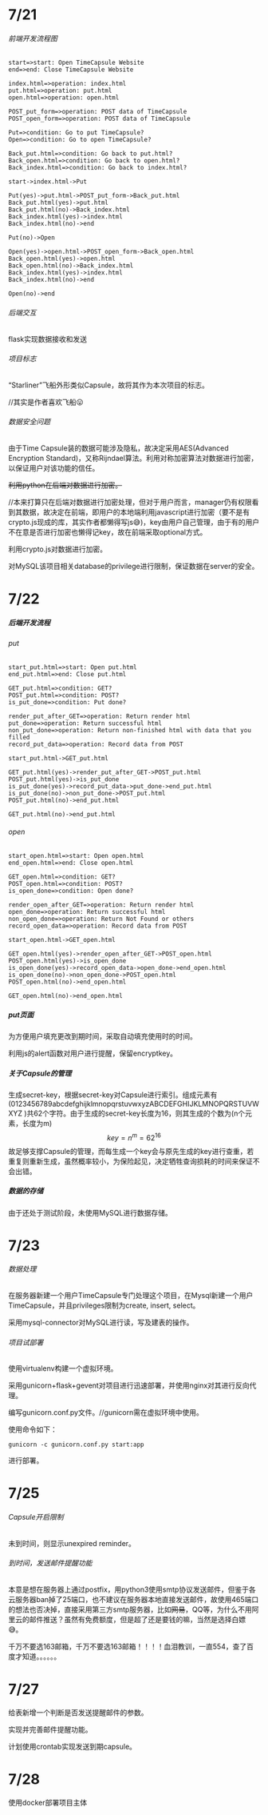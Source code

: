 # 7/21

###### 前端开发流程图

```flow
start=>start: Open TimeCapsule Website
end=>end: Close TimeCapsule Website

index.html=>operation: index.html
put.html=>operation: put.html
open.html=>operation: open.html

POST_put_form=>operation: POST data of TimeCapsule
POST_open_form=>operation: POST data of TimeCapsule

Put=>condition: Go to put TimeCapsule?
Open=>condition: Go to open TimeCapsule?

Back_put.html=>condition: Go back to put.html?
Back_open.html=>condition: Go back to open.html?
Back_index.html=>condition: Go back to index.html?

start->index.html->Put

Put(yes)->put.html->POST_put_form->Back_put.html
Back_put.html(yes)->put.html
Back_put.html(no)->Back_index.html
Back_index.html(yes)->index.html
Back_index.html(no)->end

Put(no)->Open

Open(yes)->open.html->POST_open_form->Back_open.html
Back_open.html(yes)->open.html
Back_open.html(no)->Back_index.html
Back_index.html(yes)->index.html
Back_index.html(no)->end

Open(no)->end
```

###### 后端交互

flask实现数据接收和发送

###### 项目标志

“Starliner”飞船外形类似Capsule，故将其作为本次项目的标志。

//其实是作者喜欢飞船:stuck_out_tongue:

###### 数据安全问题

由于Time Capsule装的数据可能涉及隐私，故决定采用AES(Advanced Encryption Standard)，又称Rijndael算法。利用对称加密算法对数据进行加密，以保证用户对该功能的信任。

~~利用python在后端对数据进行加密。~~

//本来打算只在后端对数据进行加密处理，但对于用户而言，manager仍有权限看到其数据，故决定在前端，即用户的本地端利用javascript进行加密（要不是有crypto.js现成的库，其实作者都懒得写js:sweat_smile:)，key由用户自己管理，由于有的用户不在意是否进行加密也懒得记key，故在前端采取optional方式。

利用crypto.js对数据进行加密。

对MySQL该项目相关database的privilege进行限制，保证数据在server的安全。

# 7/22

##### 后端开发流程

###### put

```flow
start_put.html=>start: Open put.html 
end_put.html=>end: Close put.html

GET_put.html=>condition: GET?
POST_put.html=>condition: POST?
is_put_done=>condition: Put done?

render_put_after_GET=>operation: Return render html
put_done=>operation: Return successful html
non_put_done=>operation: Return non-finished html with data that you filled
record_put_data=>operation: Record data from POST

start_put.html->GET_put.html

GET_put.html(yes)->render_put_after_GET->POST_put.html
POST_put.html(yes)->is_put_done
is_put_done(yes)->record_put_data->put_done->end_put.html
is_put_done(no)->non_put_done->POST_put.html
POST_put.html(no)->end_put.html

GET_put.html(no)->end_put.html
```

###### open

```flow
start_open.html=>start: Open open.html 
end_open.html=>end: Close open.html

GET_open.html=>condition: GET?
POST_open.html=>condition: POST?
is_open_done=>condition: Open done?

render_open_after_GET=>operation: Return render html
open_done=>operation: Return successful html
non_open_done=>operation: Return Not Found or others
record_open_data=>operation: Record data from POST

start_open.html->GET_open.html

GET_open.html(yes)->render_open_after_GET->POST_open.html
POST_open.html(yes)->is_open_done
is_open_done(yes)->record_open_data->open_done->end_open.html
is_open_done(no)->non_open_done->POST_open.html
POST_open.html(no)->end_open.html

GET_open.html(no)->end_open.html
```

##### put页面

为方便用户填充更改到期时间，采取自动填充使用时的时间。

利用js的alert函数对用户进行提醒，保留encryptkey。

##### 关于Capsule的管理

生成secret-key，根据secret-key对Capsule进行索引。组成元素有(0123456789abcdefghijklmnopqrstuvwxyzABCDEFGHIJKLMNOPQRSTUVWXYZ )共62个字符。由于生成的secret-key长度为16，则其生成的个数为(n个元素，长度为m)
$$
key = {n^{m}} = {62^{16}}
$$
故足够支撑Capsule的管理，而每生成一个key会与原先生成的key进行查重，若重复则重新生成，虽然概率较小，为保险起见，决定牺牲查询损耗的时间来保证不会出错。

##### 数据的存储

由于还处于测试阶段，未使用MySQL进行数据存储。

# 7/23

###### 数据处理

在服务器新建一个用户TimeCapsule专门处理这个项目，在Mysql新建一个用户TimeCapsule，并且privileges限制为create, insert, select。

采用mysql-connector对MySQL进行读，写及建表的操作。

###### 项目试部署

使用virtualenv构建一个虚拟环境。

采用gunicorn+flask+gevent对项目进行迅速部署，并使用nginx对其进行反向代理。

编写gunicorn.conf.py文件。//gunicorn需在虚拟环境中使用。

使用命令如下：

```
gunicorn -c gunicorn.conf.py start:app
```

进行部署。

# 7/25

###### Capsule开启限制

未到时间，则显示unexpired reminder。

###### 到时间，发送邮件提醒功能

本意是想在服务器上通过postfix，用python3使用smtp协议发送邮件，但鉴于各云服务器ban掉了25端口，也不建议在服务器本地直接发送邮件，故使用465端口的想法也否决掉，直接采用第三方smtp服务器，比如~~网易~~，QQ等，为什么不用阿里云的邮件推送？虽然有免费额度，但是超了还是要钱的嘛，当然是选择白嫖:sweat_smile:。

千万不要选163邮箱，千万不要选163邮箱！！！！血泪教训，一直554，查了百度才知道。。。。。。

# 7/27

给表新增一个判断是否发送提醒邮件的参数。

实现并完善邮件提醒功能。

计划使用crontab实现发送到期capsule。

# 7/28

使用docker部署项目主体

